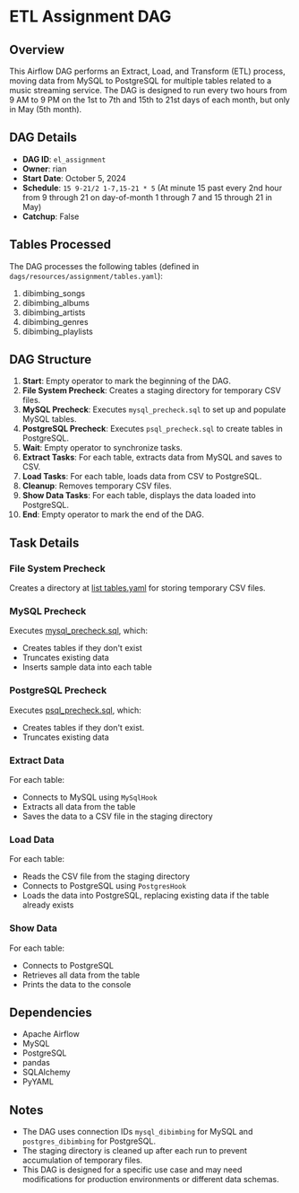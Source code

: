 # ETL Assignment DAG

## Overview

This Airflow DAG performs an Extract, Load, and Transform (ETL) process, moving data from MySQL to PostgreSQL for multiple tables related to a music streaming service. The DAG is designed to run every two hours from 9 AM to 9 PM on the 1st to 7th and 15th to 21st days of each month, but only in May (5th month).

## DAG Details

- **DAG ID**: `el_assignment`
- **Owner**: rian
- **Start Date**: October 5, 2024
- **Schedule**: `15 9-21/2 1-7,15-21 * 5` (At minute 15 past every 2nd hour from 9 through 21 on day-of-month 1 through 7 and 15 through 21 in May)
- **Catchup**: False

## Tables Processed

The DAG processes the following tables (defined in `dags/resources/assignment/tables.yaml`):

1. dibimbing_songs
2. dibimbing_albums
3. dibimbing_artists
4. dibimbing_genres
5. dibimbing_playlists

## DAG Structure

1. **Start**: Empty operator to mark the beginning of the DAG.
2. **File System Precheck**: Creates a staging directory for temporary CSV files.
3. **MySQL Precheck**: Executes `mysql_precheck.sql` to set up and populate MySQL tables.
4. **PostgreSQL Precheck**: Executes `psql_precheck.sql` to create tables in PostgreSQL.
5. **Wait**: Empty operator to synchronize tasks.
6. **Extract Tasks**: For each table, extracts data from MySQL and saves to CSV.
7. **Load Tasks**: For each table, loads data from CSV to PostgreSQL.
8. **Cleanup**: Removes temporary CSV files.
9. **Show Data Tasks**: For each table, displays the data loaded into PostgreSQL.
10. **End**: Empty operator to mark the end of the DAG.

## Task Details

### File System Precheck
Creates a directory at [list tables.yaml](airflow-docker/dags/resources/assignment/tables.yaml) for storing temporary CSV files.

### MySQL Precheck
Executes [mysql_precheck.sql](airflow-docker/dags/resources/assignment/mysql_precheck.sql), which:
- Creates tables if they don't exist
- Truncates existing data
- Inserts sample data into each table

### PostgreSQL Precheck
Executes [psql_precheck.sql](airflow-docker/dags/resources/assignment/psql_precheck.sql), which: 
- Creates tables if they don't exist.
- Truncates existing data

### Extract Data
For each table:
- Connects to MySQL using `MySqlHook`
- Extracts all data from the table
- Saves the data to a CSV file in the staging directory

### Load Data
For each table:
- Reads the CSV file from the staging directory
- Connects to PostgreSQL using `PostgresHook`
- Loads the data into PostgreSQL, replacing existing data if the table already exists

### Show Data
For each table:
- Connects to PostgreSQL
- Retrieves all data from the table
- Prints the data to the console

## Dependencies

- Apache Airflow
- MySQL
- PostgreSQL
- pandas
- SQLAlchemy
- PyYAML

## Notes

- The DAG uses connection IDs `mysql_dibimbing` for MySQL and `postgres_dibimbing` for PostgreSQL.
- The staging directory is cleaned up after each run to prevent accumulation of temporary files.
- This DAG is designed for a specific use case and may need modifications for production environments or different data schemas.